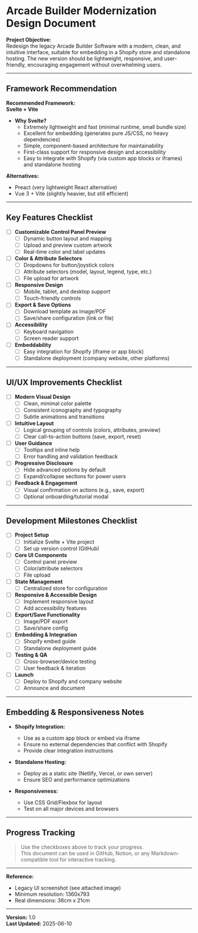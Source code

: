 # Arcade Builder Modernization Design Document

**Project Objective:**  
Redesign the legacy Arcade Builder Software with a modern, clean, and intuitive interface, suitable for embedding in a Shopify store and standalone hosting. The new version should be lightweight, responsive, and user-friendly, encouraging engagement without overwhelming users.

---

## Framework Recommendation

**Recommended Framework:**  
**Svelte + Vite**

- **Why Svelte?**
  - Extremely lightweight and fast (minimal runtime, small bundle size)
  - Excellent for embedding (generates pure JS/CSS, no heavy dependencies)
  - Simple, component-based architecture for maintainability
  - First-class support for responsive design and accessibility
  - Easy to integrate with Shopify (via custom app blocks or iframes) and standalone hosting

**Alternatives:**  
- Preact (very lightweight React alternative)
- Vue 3 + Vite (slightly heavier, but still efficient)

---

## Key Features Checklist

- [ ] **Customizable Control Panel Preview**
  - [ ] Dynamic button layout and mapping
  - [ ] Upload and preview custom artwork
  - [ ] Real-time color and label updates

- [ ] **Color & Attribute Selectors**
  - [ ] Dropdowns for button/joystick colors
  - [ ] Attribute selectors (model, layout, legend, type, etc.)
  - [ ] File upload for artwork

- [ ] **Responsive Design**
  - [ ] Mobile, tablet, and desktop support
  - [ ] Touch-friendly controls

- [ ] **Export & Save Options**
  - [ ] Download template as image/PDF
  - [ ] Save/share configuration (link or file)

- [ ] **Accessibility**
  - [ ] Keyboard navigation
  - [ ] Screen reader support

- [ ] **Embeddability**
  - [ ] Easy integration for Shopify (iframe or app block)
  - [ ] Standalone deployment (company website, other platforms)

---

## UI/UX Improvements Checklist

- [ ] **Modern Visual Design**
  - [ ] Clean, minimal color palette
  - [ ] Consistent iconography and typography
  - [ ] Subtle animations and transitions

- [ ] **Intuitive Layout**
  - [ ] Logical grouping of controls (colors, attributes, preview)
  - [ ] Clear call-to-action buttons (save, export, reset)

- [ ] **User Guidance**
  - [ ] Tooltips and inline help
  - [ ] Error handling and validation feedback

- [ ] **Progressive Disclosure**
  - [ ] Hide advanced options by default
  - [ ] Expand/collapse sections for power users

- [ ] **Feedback & Engagement**
  - [ ] Visual confirmation on actions (e.g., save, export)
  - [ ] Optional onboarding/tutorial modal

---

## Development Milestones Checklist

- [ ] **Project Setup**
  - [ ] Initialize Svelte + Vite project
  - [ ] Set up version control (GitHub)

- [ ] **Core UI Components**
  - [ ] Control panel preview
  - [ ] Color/attribute selectors
  - [ ] File upload

- [ ] **State Management**
  - [ ] Centralized store for configuration

- [ ] **Responsive & Accessible Design**
  - [ ] Implement responsive layout
  - [ ] Add accessibility features

- [ ] **Export/Save Functionality**
  - [ ] Image/PDF export
  - [ ] Save/share config

- [ ] **Embedding & Integration**
  - [ ] Shopify embed guide
  - [ ] Standalone deployment guide

- [ ] **Testing & QA**
  - [ ] Cross-browser/device testing
  - [ ] User feedback & iteration

- [ ] **Launch**
  - [ ] Deploy to Shopify and company website
  - [ ] Announce and document

---

## Embedding & Responsiveness Notes

- **Shopify Integration:**  
  - Use as a custom app block or embed via iframe
  - Ensure no external dependencies that conflict with Shopify
  - Provide clear integration instructions

- **Standalone Hosting:**  
  - Deploy as a static site (Netlify, Vercel, or own server)
  - Ensure SEO and performance optimizations

- **Responsiveness:**  
  - Use CSS Grid/Flexbox for layout
  - Test on all major devices and browsers

---

## Progress Tracking

> Use the checkboxes above to track your progress.  
> This document can be used in GitHub, Notion, or any Markdown-compatible tool for interactive tracking.

---

**Reference:**  
- Legacy UI screenshot (see attached image)
- Minimum resolution: 1360x793
- Real dimensions: 36cm x 21cm

---

**Version:** 1.0  
**Last Updated:** 2025-06-10